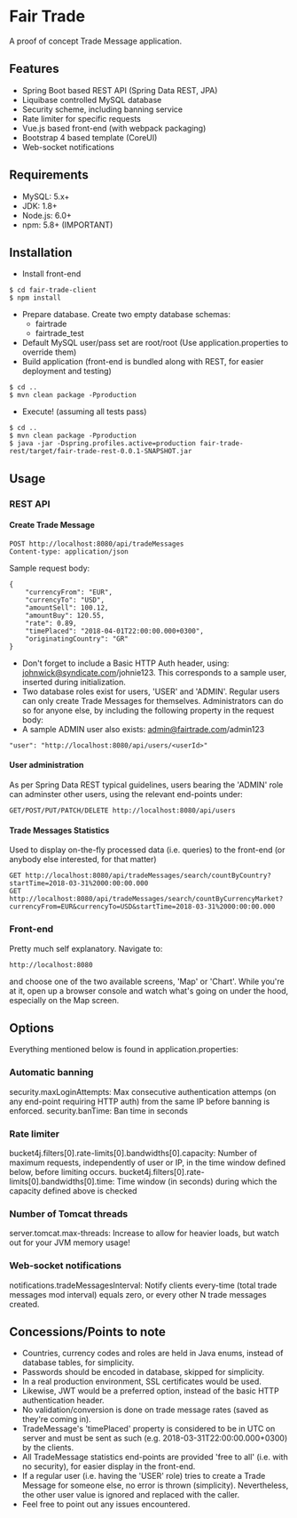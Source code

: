# Fair Trade
A proof of concept Trade Message application.

## Features
* Spring Boot based REST API (Spring Data REST, JPA)
* Liquibase controlled MySQL database
* Security scheme, including banning service
* Rate limiter for specific requests
* Vue.js based front-end (with webpack packaging)
* Bootstrap 4 based template (CoreUI)
* Web-socket notifications

## Requirements
* MySQL: 5.x+
* JDK: 1.8+
* Node.js: 6.0+
* npm: 5.8+ (IMPORTANT)

## Installation
* Install front-end 
```console
$ cd fair-trade-client
$ npm install
```
* Prepare database. Create two empty database schemas: 
    - fairtrade
    - fairtrade_test
* Default MySQL user/pass set are root/root (Use application.properties to override them)
* Build application (front-end is bundled along with REST, for easier deployment and testing)
```console
$ cd ..
$ mvn clean package -Pproduction
```
* Execute! (assuming all tests pass)
```console
$ cd ..
$ mvn clean package -Pproduction
$ java -jar -Dspring.profiles.active=production fair-trade-rest/target/fair-trade-rest-0.0.1-SNAPSHOT.jar
```

## Usage
### REST API
#### Create Trade Message
```
POST http://localhost:8080/api/tradeMessages
Content-type: application/json
```
Sample request body:
```
{
	"currencyFrom": "EUR",
	"currencyTo": "USD",
	"amountSell": 100.12,
	"amountBuy": 120.55,
	"rate": 0.89,
	"timePlaced": "2018-04-01T22:00:00.000+0300",
	"originatingCountry": "GR"
}
```
* Don't forget to include a Basic HTTP Auth header, using: johnwick@syndicate.com/johnie123. This corresponds to a sample user, inserted during initialization.
* Two database roles exist for users, 'USER' and 'ADMIN'. Regular users can only create Trade Messages for themselves. Administrators can do so for anyone else, by including the following property in the request body:
* A sample ADMIN user also exists: admin@fairtrade.com/admin123
```
"user": "http://localhost:8080/api/users/<userId>"
```
#### User administration
As per Spring Data REST typical guidelines, users bearing the 'ADMIN' role can adminster other users, using the relevant end-points under:
```
GET/POST/PUT/PATCH/DELETE http://localhost:8080/api/users
```

#### Trade Messages Statistics
Used to display on-the-fly processed data (i.e. queries) to the front-end (or anybody else interested, for that matter)
```
GET http://localhost:8080/api/tradeMessages/search/countByCountry?startTime=2018-03-31%2000:00:00.000
GET http://localhost:8080/api/tradeMessages/search/countByCurrencyMarket?currencyFrom=EUR&currencyTo=USD&startTime=2018-03-31%2000:00:00.000
```

### Front-end
Pretty much self explanatory. Navigate to:
```
http://localhost:8080
```
and choose one of the two available screens, 'Map' or 'Chart'.
While you're at it, open up a browser console and watch what's going on under the hood, especially on the Map screen.


## Options
Everything mentioned below is found in application.properties:
### Automatic banning
security.maxLoginAttempts: Max consecutive authentication attemps (on any end-point requiring HTTP auth) from the same IP before banning is enforced.
security.banTime: Ban time in seconds
### Rate limiter
bucket4j.filters[0].rate-limits[0].bandwidths[0].capacity: Number of maximum requests, independently of user or IP, in the time window defined below, before limiting occurs. 
bucket4j.filters[0].rate-limits[0].bandwidths[0].time: Time window (in seconds) during which the capacity defined above is checked 
### Number of Tomcat threads
server.tomcat.max-threads: Increase to allow for heavier loads, but watch out for your JVM memory usage!
### Web-socket notifications
notifications.tradeMessagesInterval: Notify clients every-time (total trade messages mod interval) equals zero, or every other N trade messages created.  

## Concessions/Points to note
* Countries, currency codes and roles are held in Java enums, instead of database tables, for simplicity.
* Passwords should be encoded in database, skipped for simplicity.
* In a real production environment, SSL certificates would be used.
* Likewise, JWT would be a preferred option, instead of the basic HTTP authentication header.
* No validation/conversion is done on trade message rates (saved as they're coming in).
* TradeMessage's 'timePlaced' property is considered to be in UTC on server and must be sent as such (e.g. 2018-03-31T22:00:00.000+0300) by the clients.
* All TradeMessage statistics end-points are provided 'free to all' (i.e. with no security), for easier display in the front-end.
* If a regular user (i.e. having the 'USER' role) tries to create a Trade Message for someone else, no error is thrown (simplicity). Nevertheless, the other user value is ignored and replaced with the caller.
* Feel free to point out any issues encountered.
